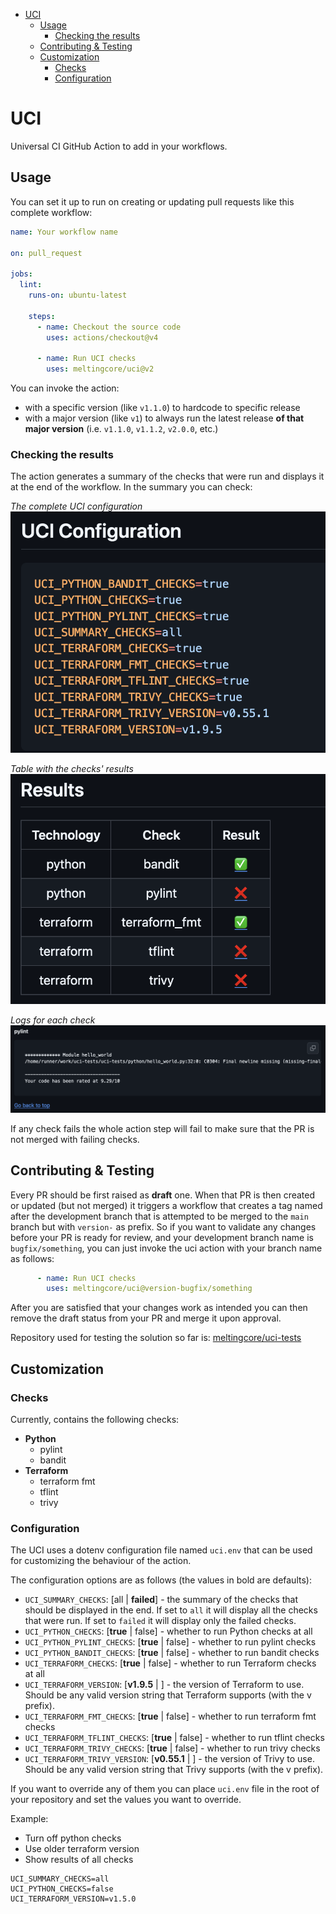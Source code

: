 <!-- TOC start (generated with https://github.com/derlin/bitdowntoc) -->

- [UCI](#uci)
   * [Usage](#usage)
      + [Checking the results](#checking-the-results)
   * [Contributing & Testing](#contributing--testing)
   * [Customization](#customization)
      + [Checks](#checks)
      + [Configuration](#configuration)

<!-- TOC end -->

# UCI

Universal CI GitHub Action to add in your workflows.

## Usage

You can set it up to run on creating or updating
pull requests like this complete workflow:

```yaml
name: Your workflow name

on: pull_request

jobs:
  lint:
    runs-on: ubuntu-latest

    steps:
      - name: Checkout the source code
        uses: actions/checkout@v4

      - name: Run UCI checks
        uses: meltingcore/uci@v2
```

You can invoke the action:

- with a specific version (like `v1.1.0`) to hardcode to specific release
- with a major version (like `v1`) to always run the latest release 
**of that major version** (i.e. `v1.1.0`, `v1.1.2`, `v2.0.0`, etc.)

### Checking the results

The action generates a summary of the checks that were run and
displays it at the end of the workflow. In the summary you can check:

_The complete UCI configuration_
![the complete UCI configuration](images/show_config.png)

_Table with the checks' results_
![Table with the checks' results](images/table_results.png)

_Logs for each check_
![Logs for each check](images/check_logs.png)

If any check fails the whole action step will fail to make
sure that the PR is not merged with failing checks.

## Contributing & Testing

Every PR should be first raised as **draft** one. When that 
PR is then created or updated (but not merged) it triggers
a workflow that creates a tag named after the development branch
that is attempted to be merged to the `main` branch but with 
`version-` as prefix. So if you want to validate any changes before
your PR is ready for review, and your development branch name
is `bugfix/something`, you can just invoke the uci action with 
your branch name as follows:

```yaml
      - name: Run UCI checks
        uses: meltingcore/uci@version-bugfix/something
```

After you are satisfied that your changes work as intended you can
then remove the draft status from your PR and merge it upon approval.

Repository used for testing the solution so far is:
[meltingcore/uci-tests](https://github.com/meltingcore/uci-tests)

## Customization

### Checks

Currently, contains the following checks:

* **Python**
  * pylint
  * bandit
* **Terraform**
  * terraform fmt
  * tflint
  * trivy

### Configuration

The UCI uses a dotenv configuration file named `uci.env` that
can be used for customizing the behaviour of the action.

The configuration options are as follows (the values in bold are defaults):

- `UCI_SUMMARY_CHECKS`: [all | **failed**] - the summary of the checks
  that should be displayed in the end. If set to `all` it will
  display all the checks that were run. If set to `failed` it will
  display only the failed checks.
- `UCI_PYTHON_CHECKS`: [**true** | false] - whether to run Python checks at all
- `UCI_PYTHON_PYLINT_CHECKS`: [**true** | false] - whether to run pylint checks
- `UCI_PYTHON_BANDIT_CHECKS`: [**true** | false] - whether to run bandit checks
- `UCI_TERRAFORM_CHECKS`: [**true** | false] - whether to run Terraform checks at all
- `UCI_TERRAFORM_VERSION`: [**v1.9.5** | <string>] - the version of Terraform to use.
Should be any valid version string that Terraform supports (with the v prefix).
- `UCI_TERRAFORM_FMT_CHECKS`: [**true** | false] - whether to run terraform fmt checks
- `UCI_TERRAFORM_TFLINT_CHECKS`: [**true** | false] - whether to run tflint checks
- `UCI_TERRAFORM_TRIVY_CHECKS`: [**true** | false] - whether to run trivy checks
- `UCI_TERRAFORM_TRIVY_VERSION`: [**v0.55.1** | <string>] - the version of Trivy to use.
Should be any valid version string that Trivy supports (with the v prefix).

If you want to override any of them you can place `uci.env` file in 
the root of your repository and set the values you want to override.

Example:

- Turn off python checks
- Use older terraform version
- Show results of all checks

```env
UCI_SUMMARY_CHECKS=all
UCI_PYTHON_CHECKS=false
UCI_TERRAFORM_VERSION=v1.5.0
```
